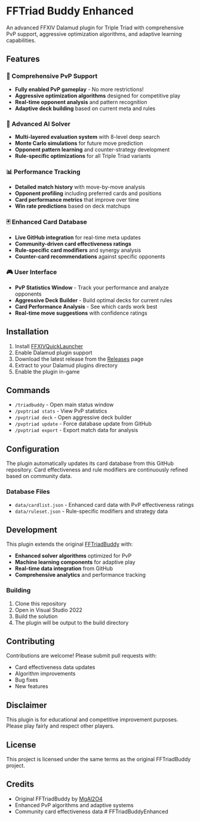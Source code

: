 ﻿# FFTriad Buddy Enhanced

An advanced FFXIV Dalamud plugin for Triple Triad with comprehensive PvP support, aggressive optimization algorithms, and adaptive learning capabilities.

## Features

### 🎯 Comprehensive PvP Support
- **Fully enabled PvP gameplay** - No more restrictions!
- **Aggressive optimization algorithms** designed for competitive play
- **Real-time opponent analysis** and pattern recognition
- **Adaptive deck building** based on current meta and rules

### 🧠 Advanced AI Solver
- **Multi-layered evaluation system** with 8-level deep search
- **Monte Carlo simulations** for future move prediction
- **Opponent pattern learning** and counter-strategy development
- **Rule-specific optimizations** for all Triple Triad variants

### 📊 Performance Tracking
- **Detailed match history** with move-by-move analysis
- **Opponent profiling** including preferred cards and positions
- **Card performance metrics** that improve over time
- **Win rate predictions** based on deck matchups

### 🃏 Enhanced Card Database
- **Live GitHub integration** for real-time meta updates
- **Community-driven card effectiveness ratings**
- **Rule-specific card modifiers** and synergy analysis
- **Counter-card recommendations** against specific opponents

### 🎮 User Interface
- **PvP Statistics Window** - Track your performance and analyze opponents
- **Aggressive Deck Builder** - Build optimal decks for current rules
- **Card Performance Analysis** - See which cards work best
- **Real-time move suggestions** with confidence ratings

## Installation

1. Install [FFXIVQuickLauncher](https://github.com/goatcorp/FFXIVQuickLauncher)
2. Enable Dalamud plugin support
3. Download the latest release from the [Releases](https://github.com/curtissvoboda/FFTriadBuddyEnhanced/releases) page
4. Extract to your Dalamud plugins directory
5. Enable the plugin in-game

## Commands

- `/triadbuddy` - Open main status window
- `/pvptriad stats` - View PvP statistics
- `/pvptriad deck` - Open aggressive deck builder
- `/pvptriad update` - Force database update from GitHub
- `/pvptriad export` - Export match data for analysis

## Configuration

The plugin automatically updates its card database from this GitHub repository. Card effectiveness and rule modifiers are continuously refined based on community data.

### Database Files
- `data/cardlist.json` - Enhanced card data with PvP effectiveness ratings
- `data/ruleset.json` - Rule-specific modifiers and strategy data

## Development

This plugin extends the original [FFTriadBuddy](https://github.com/MgAl2O4/FFTriadBuddy) with:

- **Enhanced solver algorithms** optimized for PvP
- **Machine learning components** for adaptive play
- **Real-time data integration** from GitHub
- **Comprehensive analytics** and performance tracking

### Building

1. Clone this repository
2. Open in Visual Studio 2022
3. Build the solution
4. The plugin will be output to the build directory

## Contributing

Contributions are welcome! Please submit pull requests with:

- Card effectiveness data updates
- Algorithm improvements
- Bug fixes
- New features

## Disclaimer

This plugin is for educational and competitive improvement purposes. Please play fairly and respect other players.

## License

This project is licensed under the same terms as the original FFTriadBuddy project.

## Credits

- Original FFTriadBuddy by [MgAl2O4](https://github.com/MgAl2O4/FFTriadBuddy)
- Enhanced PvP algorithms and adaptive systems
- Community card effectiveness data
#   F F T r i a d B u d d y E n h a n c e d 
 
 